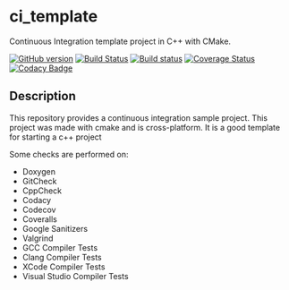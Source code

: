 # ci_template

Continuous Integration template project in C++ with CMake.

[![GitHub version](https://badge.fury.io/gh/valentindumas%2Fci_template.svg)](https://badge.fury.io/gh/valentindumas%2Fci_template)
[![Build Status](https://travis-ci.org/ValentinDumas/ci_template.svg?branch=master)](https://travis-ci.org/ValentinDumas/ci_template)
[![Build status](https://ci.appveyor.com/api/projects/status/rk9bniv1rlpv8lvq?svg=true)](https://ci.appveyor.com/project/ValentinDumas/ci-template)
[![Coverage Status](https://coveralls.io/repos/github/ValentinDumas/ci_template/badge.svg?branch=master)](https://coveralls.io/github/ValentinDumas/ci_template?branch=master)
[![Codacy Badge](https://api.codacy.com/project/badge/Grade/ce58e7e0c9ca4682a37ac14bf3bd75b9)](https://www.codacy.com/app/ValentinDumas/ci_template?utm_source=github.com&amp;utm_medium=referral&amp;utm_content=ValentinDumas/ci_template&amp;utm_campaign=Badge_Grade)

## Description

This repository provides a continuous integration sample project.
This project was made with cmake and is cross-platform.
It is a good template for starting a c++ project

Some checks are performed on:
-  Doxygen
-  GitCheck
-  CppCheck
-   Codacy
-   Codecov
- Coveralls
- Google Sanitizers
- Valgrind
- GCC Compiler Tests
- Clang Compiler Tests
- XCode Compiler Tests
- Visual Studio Compiler Tests
